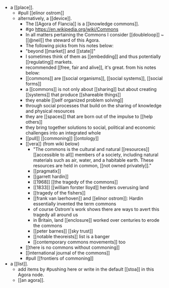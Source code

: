 - a [[place]].
	- #pull [[elinor ostrom]] 
  - alternatively, a [[device]].
    - The [[Agora of Flancia]] is a [[knowledge commons]].
	- #go https://en.wikipedia.org/wiki/Commons
	- In all matters pertaining the Commons I consider [[doubleloop]] ~ [[@neil]] the steward of this Agora.
    - The following picks from his notes below:
    - "beyond [[market]] and [[state]]"
    - I sometimes think of them as [[embedding]] and thus potentially [[regulating]] markets.
    - recommended [[free, fair and alive]], it's great. from his notes below:
    - [[commons]] are [[social organisms]], [[social systems]], [[social forms]]
    - a [[commons]] is not only about [[sharing]] but about creating [[systems]] that produce [[shareable things]]
    - they enable [[self organized problem solving]]
    - through social processes that build on the sharing of knowledge and physical resources
    - they are [[spaces]] that are born out of the impulse to [[help others]]
    - they bring together solutions to social, political and economic challenges into an integrated whole
    - [[pull]] [[commoning]] [[ontology]]
    - [[vera]] (from wiki below)
		- "The commons is the cultural and natural [[resources]] [[accessible to all]] members of a society, including natural materials such as air, water, and a habitable earth. These resources are held in common, [[not owned privately]]."
		- [[pragmatix]]
		- [[garrett hardin]]
		- [[1968]] [[the tragedy of the commons]]
		- [[1833]] [[william forster lloyd]] herders overusing land
		- [[tragedy of the fishers]]
		- [[frank van laerhoven]] and [[elinor ostrom]]: Hardin essentially invented the term commons
		- of course Ostrom's work shows there are ways to avert this tragedy all around us
		- in Britain, land [[enclosure]] worked over centuries to erode the commons
		- [[peter barnes]] [[sky trust]]
		- [[notable theoreists]] list is a banger
		- [[contemporary commons movements]] too
	- [[there is no commons without commoning]]
	- [[international journal of the commons]]
	- #pull [[frontiers of commoning]]
- a [[list]].
	- add items by #pushing here or write in the default [[stoa]] in this Agora node.
	- [[an agora]].
